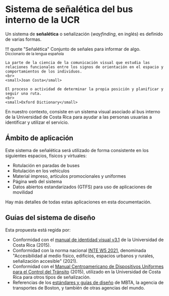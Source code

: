 # Sistema de señalética del bus interno de la UCR

Un sistema de **señalética** o señalización (*wayfinding*, en inglés) es definido de varias formas.

!!! quote "Señalética"
    Conjunto de señales para informar de algo.
    <br>
    <small>Diccionario de la lengua española</small>
    
    La parte de la ciencia de la comunicación visual que estudia las relaciones funcionales entre los signos de orientación en el espacio y comportamientos de los individuos.
    <br>
    <small>Joan Costa</small>

    El proceso o actividad de determinar la propia posición y planificar y seguir una ruta.
    <br>
    <small>Oxford Dictionary</small>

En nuestro contexto, consiste en un sistema visual asociado al bus interno de la Universidad de Costa Rica para ayudar a las personas usuarias a identificar y utilizar el servicio.

## Ámbito de aplicación

Este sistema de señalética será utilizado de forma consistente en los siguientes espacios, físicos y virtuales:

- Rotulación en paradas de buses
- Rotulación en los vehículos
- Material impreso, artículos promocionales y uniformes
- Página web del sistema
- Datos abiertos estandarizados (GTFS) para uso de aplicaciones de movilidad

Hay más detalles de todas estas aplicaciones en esta documentación.

## Guías del sistema de diseño

Esta propuesta está regida por:

- Conformidad con el [manual de identidad visual v3.1](./assets/references/identidad_visual_ucr_3.1.pdf) de la Universidad de Costa Rica (2015).
- Conformidad con la norma nacional [INTE W5 2021]([./assets/references/norma_INTE_W5_2021.pdf](https://erp.inteco.org/shop/inte-w5-2021-accesibilidad-al-medio-fisico-edificios-espacios-urbanos-y-rurales-senalizacion-accesible-9695?product=9695#attr=)), denominada "Accesibilidad al medio físico, edificios, espacios urbanos y rurales, señalización accesible" (2021).
- Conformidad con el [Manual Centroamericano de Dispositivos Uniformes para el Control del Tránsito](./assets/references/manual_centroamericano.pdf) (2015), utilizado en la Universidad de Costa Rica para otros tipos de señalización.
- Referencias de los [estándares y guías de diseño](https://www.mbta.com/engineering/design-standards-and-guidelines) de MBTA, la agencia de transportes de Boston, y también de otras agencias del mundo.

